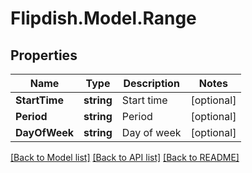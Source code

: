 # Flipdish.Model.Range
## Properties

Name | Type | Description | Notes
------------ | ------------- | ------------- | -------------
**StartTime** | **string** | Start time | [optional] 
**Period** | **string** | Period | [optional] 
**DayOfWeek** | **string** | Day of week | [optional] 

[[Back to Model list]](../README.md#documentation-for-models) [[Back to API list]](../README.md#documentation-for-api-endpoints) [[Back to README]](../README.md)

